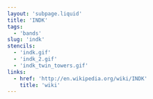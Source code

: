 ```yaml
---
layout: 'subpage.liquid'
title: 'INDK'
tags:
  - 'bands'
slug: 'indk'
stencils:
  - 'indk.gif'
  - 'indk_2.gif'
  - 'indk_twin_towers.gif'
links:
  - href: 'http://en.wikipedia.org/wiki/INDK'
    title: 'wiki'
---
```


